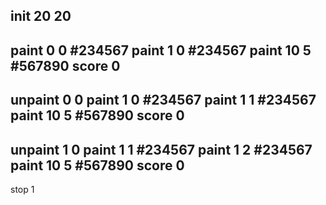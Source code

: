 
init 20 20
---
paint 0 0 #234567
paint 1 0 #234567
paint 10 5 #567890
score 0
---
unpaint 0 0
paint 1 0 #234567
paint 1 1 #234567
paint 10 5 #567890
score 0
---
unpaint 1 0
paint 1 1 #234567
paint 1 2 #234567
paint 10 5 #567890
score 0
---
stop 1